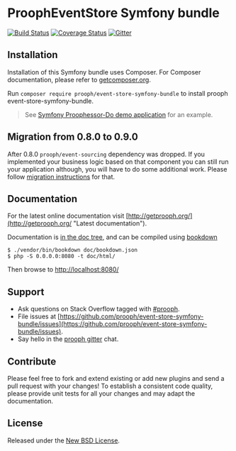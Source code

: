 # ProophEventStore Symfony bundle
[![Build Status](https://travis-ci.org/prooph/event-store-symfony-bundle.svg?branch=master)](https://travis-ci.org/prooph/event-store-symfony-bundle)
[![Coverage Status](https://coveralls.io/repos/prooph/event-store-symfony-bundle/badge.svg?branch=master&service=github)](https://coveralls.io/github/prooph/event-store-symfony-bundle?branch=master)
[![Gitter](https://badges.gitter.im/Join%20Chat.svg)](https://gitter.im/prooph/improoph)

## Installation

Installation of this Symfony bundle uses Composer. For Composer documentation, please refer to
[getcomposer.org](http://getcomposer.org/).

Run `composer require prooph/event-store-symfony-bundle` to install prooph event-store-symfony-bundle.

> See [Symfony Proophessor-Do demo application](https://github.com/prooph/proophessor-do-symfony) for an example.

## Migration from 0.8.0 to 0.9.0

After 0.8.0 `prooph/event-sourcing` dependency was dropped. If you implemented your business logic based on that component 
you can still run your application although, you will have to do some additional work. 
Please follow [migration instructions](doc/migrating_from_0.8.0.md) for that. 

## Documentation
For the latest online documentation visit [http://getprooph.org/](http://getprooph.org/ "Latest documentation").

Documentation is [in the doc tree](doc/), and can be compiled using [bookdown](http://bookdown.io)

```console
$ ./vendor/bin/bookdown doc/bookdown.json
$ php -S 0.0.0.0:8080 -t doc/html/
```

Then browse to [http://localhost:8080/](http://localhost:8080/)

## Support

- Ask questions on Stack Overflow tagged with [#prooph](https://stackoverflow.com/questions/tagged/prooph).
- File issues at [https://github.com/prooph/event-store-symfony-bundle/issues](https://github.com/prooph/event-store-symfony-bundle/issues).
- Say hello in the [prooph gitter](https://gitter.im/prooph/improoph) chat.

## Contribute

Please feel free to fork and extend existing or add new plugins and send a pull request with your changes!
To establish a consistent code quality, please provide unit tests for all your changes and may adapt the documentation.

## License

Released under the [New BSD License](LICENSE.md).
